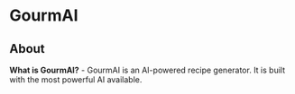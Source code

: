 # GourmAI

## About

**What is GourmAI?** - GourmAI is an AI-powered recipe generator. It is built with the most powerful AI available.